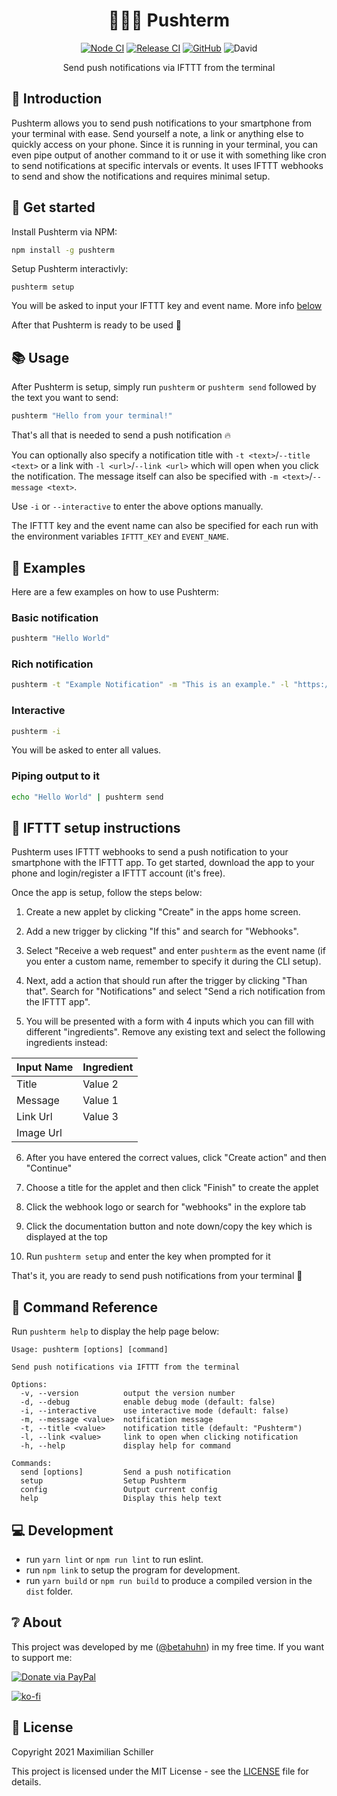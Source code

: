 <div align="center">
  
# 📱👨‍💻 Pushterm

[![Node CI](https://github.com/BetaHuhn/pushterm/workflows/Node%20CI/badge.svg)](https://github.com/BetaHuhn/pushterm/actions?query=workflow%3A%22Node+CI%22) [![Release CI](https://github.com/BetaHuhn/pushterm/workflows/Release%20CI/badge.svg)](https://github.com/BetaHuhn/pushterm/actions?query=workflow%3A%22Release+CI%22) [![GitHub](https://img.shields.io/github/license/mashape/apistatus.svg)](https://github.com/BetaHuhn/pushterm/blob/master/LICENSE) ![David](https://img.shields.io/david/betahuhn/pushterm)

Send push notifications via IFTTT from the terminal

</div>

## 👋 Introduction

Pushterm allows you to send push notifications to your smartphone from your terminal with ease. Send yourself a note, a link or anything else to quickly access on your phone. Since it is running in your terminal, you can even pipe output of another command to it or use it with something like cron to send notifications at specific intervals or events. It uses IFTTT webhooks to send and show the notifications and requires minimal setup.

## 🚀 Get started

Install Pushterm via NPM:

```sh
npm install -g pushterm
```

Setup Pushterm interactivly:

```
pushterm setup
```

You will be asked to input your IFTTT key and event name. More info [below](#ifttt-setup-instructions)

After that Pushterm is ready to be used 🎉

## 📚 Usage

After Pushterm is setup, simply run `pushterm` or `pushterm send` followed by the text you want to send:

```sh
pushterm "Hello from your terminal!"
```

That's all that is needed to send a push notification 🔥

You can optionally also specify a notification title with `-t <text>`/`--title <text>` or a link with `-l <url>`/`--link <url>` which will open when you click the notification. The message itself can also be specified with `-m <text>`/`--message <text>`.

Use `-i` or `--interactive` to enter the above options manually.

The IFTTT key and the event name can also be specified for each run with the environment variables `IFTTT_KEY` and `EVENT_NAME`.

## 📄 Examples

Here are a few examples on how to use Pushterm:

### Basic notification

```sh
pushterm "Hello World"
```

### Rich notification

```sh
pushterm -t "Example Notification" -m "This is an example." -l "https://github.com/BetaHuhn/pushterm"
```

### Interactive

```sh
pushterm -i
```

You will be asked to enter all values.

### Piping output to it

```sh
echo "Hello World" | pushterm send
```

## 🔨 IFTTT setup instructions

Pushterm uses IFTTT webhooks to send a push notification to your smartphone with the IFTTT app. To get started, download the app to your phone and login/register a IFTTT account (it's free).

Once the app is setup, follow the steps below:

1) Create a new applet by clicking "Create" in the apps home screen.

2) Add a new trigger by clicking "If this" and search for "Webhooks".

3) Select "Receive a web request" and enter `pushterm` as the event name (if you enter a custom name, remember to specify it during the CLI setup).

4) Next, add a action that should run after the trigger by clicking "Than that". Search for "Notifications" and select "Send a rich notification from the IFTTT app".

5) You will be presented with a form with 4 inputs which you can fill with different "ingredients". Remove any existing text and select the following ingredients instead:

| Input Name | Ingredient |
|------------|------------|
| Title      | Value 2    |
| Message    | Value 1    |
| Link Url   | Value 3    |
| Image Url  |            |

6) After you have entered the correct values, click "Create action" and then "Continue"

7) Choose a title for the applet and then click "Finish" to create the applet

8) Click the webhook logo or search for "webhooks" in the explore tab

9) Click the documentation button and note down/copy the key which is displayed at the top

10) Run `pushterm setup` and enter the key when prompted for it

That's it, you are ready to send push notifications from your terminal 🎉

## 🔮 Command Reference

Run `pushterm help` to display the help page below:

```
Usage: pushterm [options] [command]

Send push notifications via IFTTT from the terminal

Options:
  -v, --version          output the version number
  -d, --debug            enable debug mode (default: false)
  -i, --interactive      use interactive mode (default: false)
  -m, --message <value>  notification message
  -t, --title <value>    notification title (default: "Pushterm")
  -l, --link <value>     link to open when clicking notification
  -h, --help             display help for command

Commands:
  send [options]         Send a push notification
  setup                  Setup Pushterm
  config                 Output current config
  help                   Display this help text
```


## 💻 Development

- run `yarn lint` or `npm run lint` to run eslint.
- run `npm link` to setup the program for development.
- run `yarn build` or `npm run build` to produce a compiled version in the `dist` folder.

## ❔ About

This project was developed by me ([@betahuhn](https://github.com/BetaHuhn)) in my free time. If you want to support me:

[![Donate via PayPal](https://img.shields.io/badge/paypal-donate-009cde.svg)](https://www.paypal.com/cgi-bin/webscr?cmd=_s-xclick&hosted_button_id=394RTSBEEEFEE)

[![ko-fi](https://ko-fi.com/img/githubbutton_sm.svg)](https://ko-fi.com/F1F81S2RK)

## 📄 License

Copyright 2021 Maximilian Schiller

This project is licensed under the MIT License - see the [LICENSE](LICENSE) file for details.
